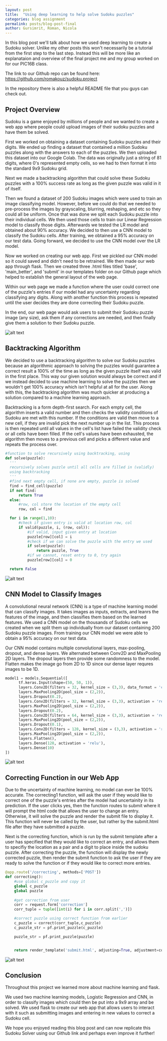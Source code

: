```yaml
---
layout: post
title:  "Using deep learning to help solve Sudoku puzzles"
categories: blog assignment
permalink: posts/blog-post-final
author: Gursimrit, Roman, Nicola
---
```


In this blog post we'll talk about how we used deep learning to create a Sudoku solver. Unlike my other posts this won't necessarily
be a tutorial from the first step to the last step. Instead this will be more like an explanataion and overview of the final project me
and my group worked on for our PIC16B class.
 
The link to our Github repo can be found here: https://github.com/romakouz/sudoku.project

In the repository there is also a helpful README file that you guys can check out.

## Project Overview
Sudoku is a game enjoyed by millions of people and we wanted to create a web app where people could upload images of their sudoku puzzles and have them be solved.

First we worked on obtaining a dataset containing Sudoku puzzles and their digits. We ended up finding a dataset that contained a million Sudoku puzzles along with the answers to each of the puzzles. 
We then uploaded this dataset into our Google Colab. The data was originally just a string of 81 digits, where 0's represented empty cells, so we had to then format it into the standard 9x9 Sudoku grid.

Next we made a backtracking algorithm that could solve these Sudoku puzzles with a 100% success rate as long as the given puzzle was valid in it of itself. 

Then we found a dataset of 200 Sudoku images which were used to train an image classifying model. However, before we could do that we
needed to pre-process the images by grayscaling, blurring, reshaping, and etc so they could all be uniform. Once that was done we split
each Sudoku puzzle into their individual cells. We then used those cells to train our Linear Regression model to classify those digits.
Afterwards we tested the LR model and obtained about 90% accuracy. We decided to then use a CNN model to classify the Sudoku cells. After
training, we obtained a 95% accuracy on our test data. Going forward, we decided to use the CNN model over the LR model.

Now we worked on creating our web app. First we pickled our CNN model so it could saved and didn't need to be retrained. We then
made our web app through flask. Then we created three .html files titled 'base', 'main_better', and 'submit' in our templates folder
on our Github page which helped to establish the general layout of the web page.

Within our web page we made a function where the user could correct one of the puzzle's entries if our model had any uncertainty regarding
classifying any digits. Along with another function this process is repeated until the user decides they are done correcting their
Sudoku puzzle.

In the end, our web page would ask users to submit their Sudoku puzzle image (any size), ask them if any corrections are needed, and then finally
give them a solution to their Sudoku puzzle.

![alt text](https://i.gyazo.com/3cab1370dbe42794c91338d4dbede146.png)

## Backtracking Algorithm

We decided to use a backtracking algorithm to solve our Sudoku puzzles because an algorithmic approach to solving the puzzles would guarantee a correct result a 100% of the time
as long as the given puzzle itself was valid in the first place. This way our given solution would always be correct and if we instead decided to use machine learning to solve the
puzzles then we wouldn't get 100% accuracy which isn't helpful at all for the user. Along with this, the backtracking algorithm was much quicker at producing a solution compared
to a machine learning approach. 

Backtracking is a form depth-first search. For each empty cell, the algorithm inserts a valid number and then checks the validity conditions of Sudoku are met with this number. If
the conditions are valid then move to a new cell, if they are invalid pick the next number up in the list. This process is then repeated until all values in the cell's list have 
failed the validity check or all cells have been filled. If the cell's values have been exhausted, the algorithm then moves to a previous cell and picks a different value and repeats 
the process over.

```python
#function to solve recursively using backtracking, using
def solve(puzzle):
  '''
  recursively solves puzzle until all cells are filled in (validly)
  using backtracking
  '''
  #find next empty cell, if none are empty, puzzle is solved
  find = find_cell(puzzle)
  if not find:
      return True
  else:
      #row, col store the location of the empty cell
      row, col = find

  for i in range(1,10):
      #check if given entry is valid at location row, col
      if valid(puzzle, i, (row, col)):
          #if valid, input given entry at location
          puzzle[row][col] = i
          #check if we can solve the puzzle with the entry we used
          if solve(puzzle):
              return puzzle, True
          #if we cannot, reset entry to 0, try again
          puzzle[row][col] = 0

  return False
```

![alt text](https://i.gyazo.com/fa67b6b19b4dd6157adc208832e07bee.png)

## CNN Model to Classify Images

A convolutional neural network (CNN) is a type of machine learning model that can classify images. It takes images as inputs, extracts, and leanrs the features of the image, and then classifies them
based on the learned features. We used a CNN model on the thousands of Sudoku cells we created when we split them up individually from our dataset containing 200 Sudoku puzzle images. From training our CNN 
model we were able to obtain a 95% accuracy on our test data.

Our CNN model contains multiple convolutional layers, max-pooling, dropout, and dense layers. We alternated between Conv2D and MaxPooling 2D layers. The dropout layers then provide some randomness to the model.
Flatten makes the image go from 2D to 1D since our dense layer requres images to be 1D.

```python
model1 = models.Sequential([
      tf.keras.Input(shape=(50, 50, 1)),
      layers.Conv2D(filters = 32, kernel_size = (3,3), data_format = 'channels_last', activation = 'relu', input_shape = (50,50,1)),
      layers.MaxPooling2D(pool_size = (2,2)),
      layers.Dropout(0.2),
      layers.Conv2D(filters = 32, kernel_size = (3,3), activation = 'relu'),
      layers.MaxPooling2D(pool_size = (2,2)),
      layers.Dropout(0.2),
      layers.Conv2D(filters = 64, kernel_size = (3,3), activation = 'relu'),
      layers.MaxPooling2D(pool_size = (2,2)),
      layers.Dropout(0.1),
      layers.Conv2D(filters = 128, kernel_size = (3,3), activation = 'relu'),
      layers.MaxPooling2D(pool_size = (2,2)),
      layers.Flatten(),
      layers.Dense(128, activation = 'relu'),
      layers.Dense(10)
])
```

![alt text](https://i.gyazo.com/1d9ef7a56fddbb32d384211f498d90b2.png)

## Correcting Function in our Web App

Due to the uncertainty of machine learning, no model can ever be 100% accurate. The correcting1 function, will ask the user if they would like to correct one of the puzzle's entries after the model had
uncertainity in its prediction. If the user clicks yes, then the function routes to submit where it will prompt the html code that allows the user to change an entry. Otherwise, it will solve the puzzle 
and render the submit file to display it. This function will never be called by the user, but rather by the submit.html file after they have submitted a puzzle. 

Next is the correcting function, which is run by the submit template after a user has specified that they would like to correct an entry, and allows them to specifiy the location as a pair and a digit to place 
inside the sudoku puzzle. After correcting the puzzle, the function will display the newly corrected puzzle, then render the submit function to ask the user if they are ready to solve the function or if they 
would like to correct more entries. 

```python
@app.route('/correcting', methods=['POST'])
def correcting():
    #use global c_puzzle and copy it
    global c_puzzle
    global puzzle
    
    #get correction from user
    corr = request.form['correction']
    corr_tuple = tuple([int(i) for i in corr.split(',')])

    #correct puzzle using correct function from earlier
    c_puzzle = correct(corr_tuple,c_puzzle)
    c_puzzle_str = pf.print_puzzle(c_puzzle)

    puzzle_str = pf.print_puzzle(puzzle)


    return render_template('submit.html', adjusting=True, adjustment=corr, new_puzzle=c_puzzle_str, old_puzzle=puzzle_str)
```

![alt text](https://i.gyazo.com/1cf565fccb8254c5eab9e0742a780505.png)

## Conclusion

Throughout this project we learned more about machine learning and flask.

We used two machine learning models, Logistic Regression and CNN, in order to classify images which could then be put into a 9x9 array and be solved.
We used flask to create our web app that allows users to interact with it such as submitting images and entering in new values to correct a Sudoku cell. 

We hope you enjoyed reading this blog post and can now replicate this Sudoku Solver using our Github link and perhaps even improve it further!


